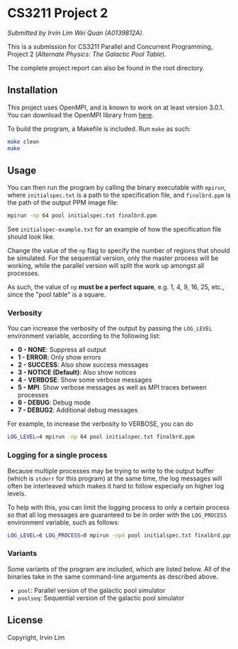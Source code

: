 # CS3211 Project 2

_Submitted by Irvin Lim Wei Quan (A0139812A)._

This is a submission for CS3211 Parallel and Concurrent Programming, Project 2 (_Alternate Physics: The Galactic Pool Table_).

The complete project report can also be found in the root directory.

## Installation

This project uses OpenMPI, and is known to work on at least version 3.0.1. You can download the OpenMPI library from [here](https://www.open-mpi.org/software/ompi/v3.0/).

To build the program, a Makefile is included. Run `make` as such:

```sh
make clean
make
```

## Usage

You can then run the program by calling the binary executable with `mpirun`, where `initialspec.txt` is a path to the specification file, and `finalbrd.ppm` is the path of the output PPM image file:

```sh
mpirun -np 64 pool initialspec.txt finalbrd.ppm
```

See `initialspec-example.txt` for an example of how the specification file should look like.

Change the value of the `np` flag to specify the number of regions that should be simulated. For the sequential version, only the master process will be working, while the parallel version will split the work up amongst all processes.

As such, the value of `np` **must be a perfect square**, e.g. 1, 4, 9, 16, 25, etc., since the "pool table" is a square.

### Verbosity

You can increase the verbosity of the output by passing the `LOG_LEVEL` environment variable, according to the following list:

* **0 - NONE**: Suppress all output
* **1 - ERROR**: Only show errors
* **2 - SUCCESS**: Also show success messages
* **3 - NOTICE (Default)**: Also show notices
* **4 - VERBOSE**: Show some verbose messages
* **5 - MPI**: Show verbose messages as well as MPI traces between processes
* **6 - DEBUG**: Debug mode
* **7 - DEBUG2**: Additional debug messages

For example, to increase the verbosity to VERBOSE, you can do

```sh
LOG_LEVEL=4 mpirun -np 64 pool initialspec.txt finalbrd.ppm
```

### Logging for a single process

Because multiple processes may be trying to write to the output buffer (which is `stderr` for this program) at the same time, the log messages will often be interleaved which makes it hard to follow especially on higher log levels.

To help with this, you can limit the logging process to only a certain process so that all log messages are guaranteed to be in order with the `LOG_PROCESS` environment variable, such as follows:

```sh
LOG_LEVEL=6 LOG_PROCESS=0 mpirun -np4 pool initialspec.txt finalbrd.ppm
```

### Variants

Some variants of the program are included, which are listed below. All of the binaries take in the same command-line arguments as described above.

* `pool`: Parallel version of the galactic pool simulator
* `poolseq`: Sequential version of the galactic pool simulator

## License

Copyright, Irvin Lim
